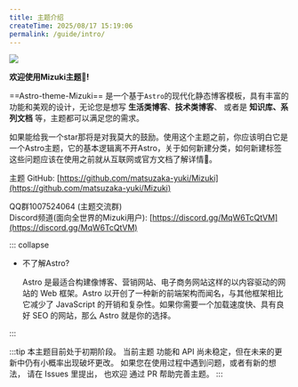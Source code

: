 ```yaml
---
title: 主题介绍
createTime: 2025/08/17 15:19:06
permalink: /guide/intro/
---
```



![](/image.png)

**欢迎使用Mizuki主题👏!**  

 ==Astro-theme-Mizuki== 是一个基于`Astro`的现代化静态博客模板，具有丰富的功能和美观的设计，无论您是想写 **生活类博客**、**技术类博客**、 或者是 **知识库、系列文档** 等，主题都可以满足您的需求。  

如果能给我一个star那将是对我莫大的鼓励。使用这个主题之前，你应该明白它是一个Astro主题，它的基本逻辑离不开Astro，关于如何新建分类，如何新建标签这些问题应该在使用之前就从互联网或官方文档了解详情🔎。  


主题 GitHub: [https://github.com/matsuzaka-yuki/Mizuki](https://github.com/matsuzaka-yuki/Mizuki)

QQ群1007524064 (主题交流群)  
Discord频道(面向全世界的Mizuki用户): [https://discord.gg/MqW6TcQtVM](https://discord.gg/MqW6TcQtVM)

::: collapse
- 不了解Astro?

    Astro 是最适合构建像博客、营销网站、电子商务网站这样的以内容驱动的网站的 Web 框架。Astro 以开创了一种新的前端架构而闻名，与其他框架相比它减少了 JavaScript 的开销和复杂性。如果你需要一个加载速度快、具有良好 SEO 的网站，那么 Astro 就是你的选择。

:::

<LinkCard title="👉点击去Astro官网查看详情" href="https://astro.build/">

</LinkCard>




:::tip
本主题目前处于初期阶段。
当前主题 功能和 API 尚未稳定，但在未来的更新中仍有小概率出现破坏更改。
如果您在使用过程中遇到问题，或者有新的想法， 请在 Issues 里提出， 也欢迎 通过 PR 帮助完善主题。
:::